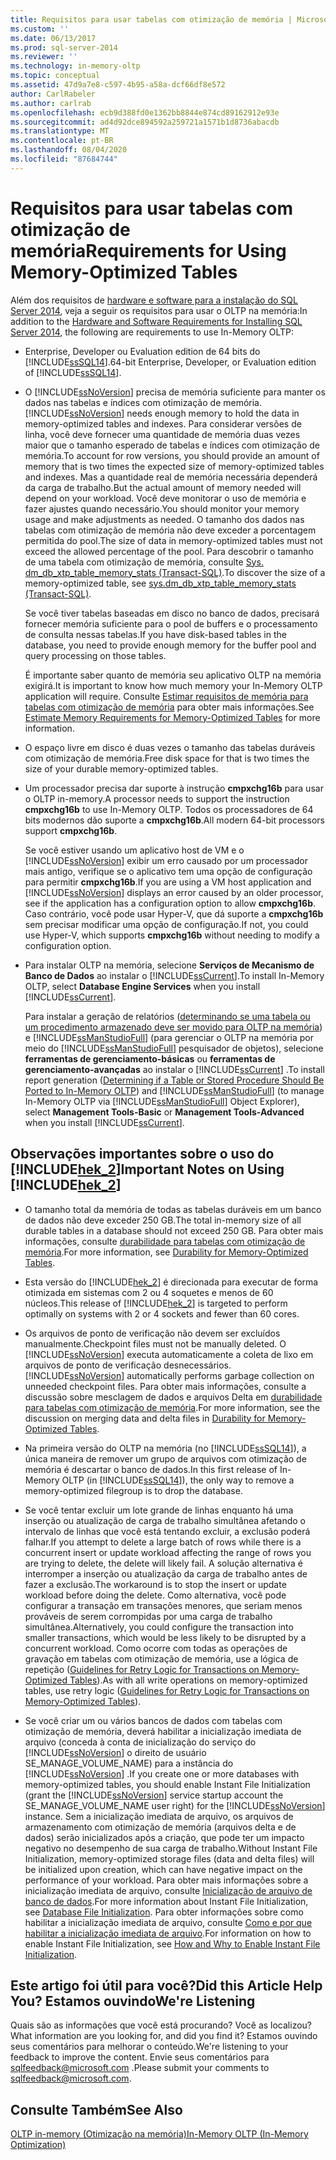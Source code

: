 ```yaml
---
title: Requisitos para usar tabelas com otimização de memória | Microsoft Docs
ms.custom: ''
ms.date: 06/13/2017
ms.prod: sql-server-2014
ms.reviewer: ''
ms.technology: in-memory-oltp
ms.topic: conceptual
ms.assetid: 47d9a7e8-c597-4b95-a58a-dcf66df8e572
author: CarlRabeler
ms.author: carlrab
ms.openlocfilehash: ecb9d388fd0e1362bb8844e874cd89162912e93e
ms.sourcegitcommit: ad4d92dce894592a259721a1571b1d8736abacdb
ms.translationtype: MT
ms.contentlocale: pt-BR
ms.lasthandoff: 08/04/2020
ms.locfileid: "87684744"
---
```

# <a name="requirements-for-using-memory-optimized-tables"></a><span data-ttu-id="221c2-102">Requisitos para usar tabelas com otimização de memória</span><span class="sxs-lookup"><span data-stu-id="221c2-102">Requirements for Using Memory-Optimized Tables</span></span>
  <span data-ttu-id="221c2-103">Além dos requisitos de [hardware e software para a instalação do SQL Server 2014](../../sql-server/install/hardware-and-software-requirements-for-installing-sql-server.md), veja a seguir os requisitos para usar o OLTP na memória:</span><span class="sxs-lookup"><span data-stu-id="221c2-103">In addition to the [Hardware and Software Requirements for Installing SQL Server 2014](../../sql-server/install/hardware-and-software-requirements-for-installing-sql-server.md), the following are requirements to use In-Memory OLTP:</span></span>  
  
-   <span data-ttu-id="221c2-104">Enterprise, Developer ou Evaluation edition de 64 bits do [!INCLUDE[ssSQL14](../../includes/sssql14-md.md)].</span><span class="sxs-lookup"><span data-stu-id="221c2-104">64-bit Enterprise, Developer, or Evaluation edition of [!INCLUDE[ssSQL14](../../includes/sssql14-md.md)].</span></span>  
  
-   <span data-ttu-id="221c2-105">O [!INCLUDE[ssNoVersion](../../includes/ssnoversion-md.md)] precisa de memória suficiente para manter os dados nas tabelas e índices com otimização de memória.</span><span class="sxs-lookup"><span data-stu-id="221c2-105">[!INCLUDE[ssNoVersion](../../includes/ssnoversion-md.md)] needs enough memory to hold the data in memory-optimized tables and indexes.</span></span> <span data-ttu-id="221c2-106">Para considerar versões de linha, você deve fornecer uma quantidade de memória duas vezes maior que o tamanho esperado de tabelas e índices com otimização de memória.</span><span class="sxs-lookup"><span data-stu-id="221c2-106">To account for row versions, you should provide an amount of memory that is two times the expected size of memory-optimized tables and indexes.</span></span> <span data-ttu-id="221c2-107">Mas a quantidade real de memória necessária dependerá da carga de trabalho.</span><span class="sxs-lookup"><span data-stu-id="221c2-107">But the actual amount of memory needed will depend on your workload.</span></span> <span data-ttu-id="221c2-108">Você deve monitorar o uso de memória e fazer ajustes quando necessário.</span><span class="sxs-lookup"><span data-stu-id="221c2-108">You should monitor your memory usage and make adjustments as needed.</span></span> <span data-ttu-id="221c2-109">O tamanho dos dados nas tabelas com otimização de memória não deve exceder a porcentagem permitida do pool.</span><span class="sxs-lookup"><span data-stu-id="221c2-109">The size of data in memory-optimized tables must not exceed the allowed percentage of the pool.</span></span> <span data-ttu-id="221c2-110">Para descobrir o tamanho de uma tabela com otimização de memória, consulte [Sys. dm_db_xtp_table_memory_stats &#40;Transact-SQL&#41;](/sql/relational-databases/system-dynamic-management-views/sys-dm-db-xtp-table-memory-stats-transact-sql).</span><span class="sxs-lookup"><span data-stu-id="221c2-110">To discover the size of a memory-optimized table, see [sys.dm_db_xtp_table_memory_stats &#40;Transact-SQL&#41;](/sql/relational-databases/system-dynamic-management-views/sys-dm-db-xtp-table-memory-stats-transact-sql).</span></span>  
  
     <span data-ttu-id="221c2-111">Se você tiver tabelas baseadas em disco no banco de dados, precisará fornecer memória suficiente para o pool de buffers e o processamento de consulta nessas tabelas.</span><span class="sxs-lookup"><span data-stu-id="221c2-111">If you have disk-based tables in the database, you need to provide enough memory for the buffer pool and query processing on those tables.</span></span>  
  
     <span data-ttu-id="221c2-112">É importante saber quanto de memória seu aplicativo OLTP na memória exigirá.</span><span class="sxs-lookup"><span data-stu-id="221c2-112">It is important to know how much memory your In-Memory OLTP application will require.</span></span> <span data-ttu-id="221c2-113">Consulte [Estimar requisitos de memória para tabelas com otimização de memória](memory-optimized-tables.md) para obter mais informações.</span><span class="sxs-lookup"><span data-stu-id="221c2-113">See [Estimate Memory Requirements for Memory-Optimized Tables](memory-optimized-tables.md) for more information.</span></span>  
  
-   <span data-ttu-id="221c2-114">O espaço livre em disco é duas vezes o tamanho das tabelas duráveis com otimização de memória.</span><span class="sxs-lookup"><span data-stu-id="221c2-114">Free disk space for that is two times the size of your durable memory-optimized tables.</span></span>  
  
-   <span data-ttu-id="221c2-115">Um processador precisa dar suporte à instrução **cmpxchg16b** para usar o OLTP in-memory.</span><span class="sxs-lookup"><span data-stu-id="221c2-115">A processor needs to support the instruction **cmpxchg16b** to use In-Memory OLTP.</span></span> <span data-ttu-id="221c2-116">Todos os processadores de 64 bits modernos dão suporte a **cmpxchg16b**.</span><span class="sxs-lookup"><span data-stu-id="221c2-116">All modern 64-bit processors support **cmpxchg16b**.</span></span>  
  
     <span data-ttu-id="221c2-117">Se você estiver usando um aplicativo host de VM e o [!INCLUDE[ssNoVersion](../../includes/ssnoversion-md.md)] exibir um erro causado por um processador mais antigo, verifique se o aplicativo tem uma opção de configuração para permitir **cmpxchg16b**.</span><span class="sxs-lookup"><span data-stu-id="221c2-117">If you are using a VM host application and [!INCLUDE[ssNoVersion](../../includes/ssnoversion-md.md)] displays an error caused by an older processor, see if the application has a configuration option to allow **cmpxchg16b**.</span></span> <span data-ttu-id="221c2-118">Caso contrário, você pode usar Hyper-V, que dá suporte a **cmpxchg16b** sem precisar modificar uma opção de configuração.</span><span class="sxs-lookup"><span data-stu-id="221c2-118">If not, you could use Hyper-V, which supports **cmpxchg16b** without needing to modify a configuration option.</span></span>  
  
-   <span data-ttu-id="221c2-119">Para instalar OLTP na memória, selecione **Serviços de Mecanismo de Banco de Dados** ao instalar o [!INCLUDE[ssCurrent](../../../includes/sscurrent-md.md)].</span><span class="sxs-lookup"><span data-stu-id="221c2-119">To install In-Memory OLTP, select **Database Engine Services** when you install [!INCLUDE[ssCurrent](../../../includes/sscurrent-md.md)].</span></span>  
  
     <span data-ttu-id="221c2-120">Para instalar a geração de relatórios ([determinando se uma tabela ou um procedimento armazenado deve ser movido para OLTP na memória](determining-if-a-table-or-stored-procedure-should-be-ported-to-in-memory-oltp.md)) e [!INCLUDE[ssManStudioFull](../../../includes/ssmanstudiofull-md.md)] (para gerenciar o OLTP na memória por meio do [!INCLUDE[ssManStudioFull](../../../includes/ssmanstudiofull-md.md)] pesquisador de objetos), selecione **ferramentas de gerenciamento-básicas** ou **ferramentas de gerenciamento-avançadas** ao instalar o [!INCLUDE[ssCurrent](../../../includes/sscurrent-md.md)] .</span><span class="sxs-lookup"><span data-stu-id="221c2-120">To install report generation ([Determining if a Table or Stored Procedure Should Be Ported to In-Memory OLTP](determining-if-a-table-or-stored-procedure-should-be-ported-to-in-memory-oltp.md)) and [!INCLUDE[ssManStudioFull](../../../includes/ssmanstudiofull-md.md)] (to manage In-Memory OLTP via [!INCLUDE[ssManStudioFull](../../../includes/ssmanstudiofull-md.md)] Object Explorer), select **Management Tools-Basic** or **Management Tools-Advanced** when you install [!INCLUDE[ssCurrent](../../../includes/sscurrent-md.md)].</span></span>  
  
## <a name="important-notes-on-using-hek_2"></a><span data-ttu-id="221c2-121">Observações importantes sobre o uso do [!INCLUDE[hek_2](../../../includes/hek-2-md.md)]</span><span class="sxs-lookup"><span data-stu-id="221c2-121">Important Notes on Using [!INCLUDE[hek_2](../../../includes/hek-2-md.md)]</span></span>  
  
-   <span data-ttu-id="221c2-122">O tamanho total da memória de todas as tabelas duráveis em um banco de dados não deve exceder 250 GB.</span><span class="sxs-lookup"><span data-stu-id="221c2-122">The total in-memory size of all durable tables in a database should not exceed 250 GB.</span></span> <span data-ttu-id="221c2-123">Para obter mais informações, consulte [durabilidade para tabelas com otimização de memória](durability-for-memory-optimized-tables.md).</span><span class="sxs-lookup"><span data-stu-id="221c2-123">For more information, see [Durability for Memory-Optimized Tables](durability-for-memory-optimized-tables.md).</span></span>  
  
-   <span data-ttu-id="221c2-124">Esta versão do [!INCLUDE[hek_2](../../../includes/hek-2-md.md)] é direcionada para executar de forma otimizada em sistemas com 2 ou 4 soquetes e menos de 60 núcleos.</span><span class="sxs-lookup"><span data-stu-id="221c2-124">This release of [!INCLUDE[hek_2](../../../includes/hek-2-md.md)] is targeted to perform optimally on systems with 2 or 4 sockets and fewer than 60 cores.</span></span>  
  
-   <span data-ttu-id="221c2-125">Os arquivos de ponto de verificação não devem ser excluídos manualmente.</span><span class="sxs-lookup"><span data-stu-id="221c2-125">Checkpoint files must not be manually deleted.</span></span> <span data-ttu-id="221c2-126">O [!INCLUDE[ssNoVersion](../../includes/ssnoversion-md.md)] executa automaticamente a coleta de lixo em arquivos de ponto de verificação desnecessários.</span><span class="sxs-lookup"><span data-stu-id="221c2-126">[!INCLUDE[ssNoVersion](../../includes/ssnoversion-md.md)] automatically performs garbage collection on unneeded checkpoint files.</span></span> <span data-ttu-id="221c2-127">Para obter mais informações, consulte a discussão sobre mesclagem de dados e arquivos Delta em [durabilidade para tabelas com otimização de memória](durability-for-memory-optimized-tables.md).</span><span class="sxs-lookup"><span data-stu-id="221c2-127">For more information, see the discussion on merging data and delta files in [Durability for Memory-Optimized Tables](durability-for-memory-optimized-tables.md).</span></span>  
  
-   <span data-ttu-id="221c2-128">Na primeira versão do OLTP na memória (no [!INCLUDE[ssSQL14](../../includes/sssql14-md.md)]), a única maneira de remover um grupo de arquivos com otimização de memória é descartar o banco de dados.</span><span class="sxs-lookup"><span data-stu-id="221c2-128">In this first release of In-Memory OLTP (in [!INCLUDE[ssSQL14](../../includes/sssql14-md.md)]), the only way to remove a memory-optimized filegroup is to drop the database.</span></span>  
  
-   <span data-ttu-id="221c2-129">Se você tentar excluir um lote grande de linhas enquanto há uma inserção ou atualização de carga de trabalho simultânea afetando o intervalo de linhas que você está tentando excluir, a exclusão poderá falhar.</span><span class="sxs-lookup"><span data-stu-id="221c2-129">If you attempt to delete a large batch of rows while there is a concurrent insert or update workload affecting the range of rows you are trying to delete, the delete will likely fail.</span></span> <span data-ttu-id="221c2-130">A solução alternativa é interromper a inserção ou atualização da carga de trabalho antes de fazer a exclusão.</span><span class="sxs-lookup"><span data-stu-id="221c2-130">The workaround is to stop the insert or update workload before doing the delete.</span></span> <span data-ttu-id="221c2-131">Como alternativa, você pode configurar a transação em transações menores, que seriam menos prováveis de serem corrompidas por uma carga de trabalho simultânea.</span><span class="sxs-lookup"><span data-stu-id="221c2-131">Alternatively, you could configure the transaction into smaller transactions, which would be less likely to be disrupted by a concurrent workload.</span></span> <span data-ttu-id="221c2-132">Como ocorre com todas as operações de gravação em tabelas com otimização de memória, use a lógica de repetição ([Guidelines for Retry Logic for Transactions on Memory-Optimized Tables](../../database-engine/guidelines-for-retry-logic-for-transactions-on-memory-optimized-tables.md)).</span><span class="sxs-lookup"><span data-stu-id="221c2-132">As with all write operations on memory-optimized tables, use retry logic ([Guidelines for Retry Logic for Transactions on Memory-Optimized Tables](../../database-engine/guidelines-for-retry-logic-for-transactions-on-memory-optimized-tables.md)).</span></span>  
  
-   <span data-ttu-id="221c2-133">Se você criar um ou vários bancos de dados com tabelas com otimização de memória, deverá habilitar a inicialização imediata de arquivo (conceda à conta de inicialização do serviço do [!INCLUDE[ssNoVersion](../../includes/ssnoversion-md.md)] o direito de usuário SE_MANAGE_VOLUME_NAME) para a instância do [!INCLUDE[ssNoVersion](../../includes/ssnoversion-md.md)] .</span><span class="sxs-lookup"><span data-stu-id="221c2-133">If you create one or more databases with memory-optimized tables, you should enable Instant File Initialization (grant the [!INCLUDE[ssNoVersion](../../includes/ssnoversion-md.md)] service startup account the SE_MANAGE_VOLUME_NAME user right) for the [!INCLUDE[ssNoVersion](../../includes/ssnoversion-md.md)] instance.</span></span> <span data-ttu-id="221c2-134">Sem a inicialização imediata de arquivo, os arquivos de armazenamento com otimização de memória (arquivos delta e de dados) serão inicializados após a criação, que pode ter um impacto negativo no desempenho de sua carga de trabalho.</span><span class="sxs-lookup"><span data-stu-id="221c2-134">Without Instant File Initialization, memory-optimized storage files (data and delta files) will be initialized upon creation, which can have negative impact on the performance of your workload.</span></span> <span data-ttu-id="221c2-135">Para obter mais informações sobre a inicialização imediata de arquivo, consulte [Inicialização de arquivo de banco de dados](../databases/database-instant-file-initialization.md).</span><span class="sxs-lookup"><span data-stu-id="221c2-135">For more information about Instant File Initialization, see [Database File Initialization](../databases/database-instant-file-initialization.md).</span></span> <span data-ttu-id="221c2-136">Para obter informações sobre como habilitar a inicialização imediata de arquivo, consulte [Como e por que habilitar a inicialização imediata de arquivo](https://blogs.msdn.com/b/sql_pfe_blog/archive/2009/12/23/how-and-why-to-enable-instant-file-initialization.aspx).</span><span class="sxs-lookup"><span data-stu-id="221c2-136">For information on how to enable Instant File Initialization, see [How and Why to Enable Instant File Initialization](https://blogs.msdn.com/b/sql_pfe_blog/archive/2009/12/23/how-and-why-to-enable-instant-file-initialization.aspx).</span></span>  
  
## <a name="did-this-article-help-you-were-listening"></a><span data-ttu-id="221c2-137">Este artigo foi útil para você?</span><span class="sxs-lookup"><span data-stu-id="221c2-137">Did this Article Help You?</span></span> <span data-ttu-id="221c2-138">Estamos ouvindo</span><span class="sxs-lookup"><span data-stu-id="221c2-138">We're Listening</span></span>  
 <span data-ttu-id="221c2-139">Quais são as informações que você está procurando? Você as localizou?</span><span class="sxs-lookup"><span data-stu-id="221c2-139">What information are you looking for, and did you find it?</span></span> <span data-ttu-id="221c2-140">Estamos ouvindo seus comentários para melhorar o conteúdo.</span><span class="sxs-lookup"><span data-stu-id="221c2-140">We're listening to your feedback to improve the content.</span></span> <span data-ttu-id="221c2-141">Envie seus comentários para [sqlfeedback@microsoft.com](mailto:sqlfeedback@microsoft.com?subject=Your%20feedback%20about%20the%20Requirements%20for%20Using%20Memory-Optimized%20Tables%20page) .</span><span class="sxs-lookup"><span data-stu-id="221c2-141">Please submit your comments to [sqlfeedback@microsoft.com](mailto:sqlfeedback@microsoft.com?subject=Your%20feedback%20about%20the%20Requirements%20for%20Using%20Memory-Optimized%20Tables%20page).</span></span>  
  
## <a name="see-also"></a><span data-ttu-id="221c2-142">Consulte Também</span><span class="sxs-lookup"><span data-stu-id="221c2-142">See Also</span></span>  
 [<span data-ttu-id="221c2-143">OLTP in-memory &#40;Otimização na memória&#41;</span><span class="sxs-lookup"><span data-stu-id="221c2-143">In-Memory OLTP &#40;In-Memory Optimization&#41;</span></span>](in-memory-oltp-in-memory-optimization.md)  
  
  
